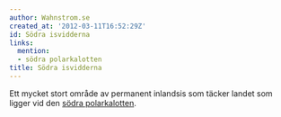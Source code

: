 ```yaml
---
author: Wahnstrom.se
created_at: '2012-03-11T16:52:29Z'
id: Södra isvidderna
links:
  mention:
  - södra polarkalotten
title: Södra isvidderna
---
```


Ett mycket stort område av permanent inlandsis som täcker landet som ligger vid den [södra
polarkalotten].

  [södra polarkalotten]: södra_polarkalotten